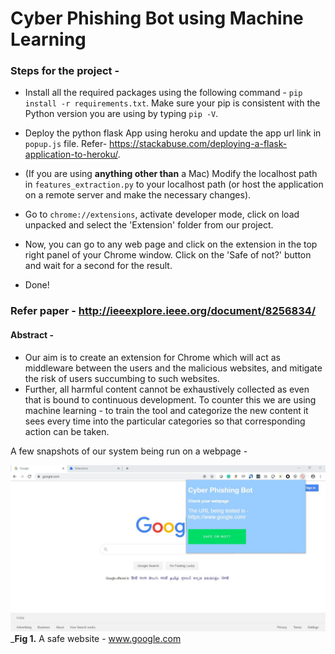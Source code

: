 # Cyber Phishing Bot using Machine Learning

### Steps for the project -
* Install all the required packages using the following command - ```pip install -r requirements.txt```.
Make sure your pip is consistent with the Python version you are using by typing ```pip -V```.

* Deploy the python flask App using heroku and update the app url link in ```popup.js``` file. Refer- https://stackabuse.com/deploying-a-flask-application-to-heroku/.
* (If you are using **anything other than** a Mac) Modify the localhost path in ```features_extraction.py``` to your localhost path (or host the application on a remote server and make the necessary changes). 
* Go to ```chrome://extensions```, activate developer mode, click on load unpacked and select the 'Extension' folder from our project.
* Now, you can go to any web page and click on the extension in the top right panel of your Chrome window. Click on the 'Safe of not?' button and wait for a second for the result.
* Done!

### Refer paper - http://ieeexplore.ieee.org/document/8256834/

#### Abstract -
* Our aim is to create an extension for Chrome which will act as middleware between the users and the malicious websites, and mitigate the risk of users succumbing to such websites.
* Further, all harmful content cannot be exhaustively collected as even that is bound to continuous development. To counter this we are using machine learning - to train the tool and categorize the new content it sees every time into the particular categories so that corresponding action can be taken.

A few snapshots of our system being run on a webpage -

![Google Safe](google.jpg)
_**Fig 1.** A safe website - www.google.com
